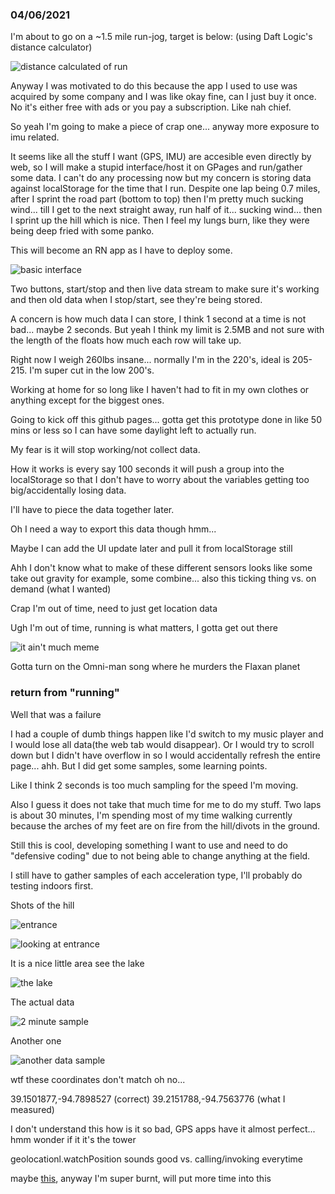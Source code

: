 ### 04/06/2021
I'm about to go on a ~1.5 mile run-jog, target is below: (using Daft Logic's distance calculator)

![distance calculated of run](./run.JPG)

Anyway I was motivated to do this because the app I used to use was acquired by some company and I was like okay fine, can I just buy it once. No it's either free with ads or you pay a subscription. Like nah chief.

So yeah I'm going to make a piece of crap one... anyway more exposure to imu related.

It seems like all the stuff I want (GPS, IMU) are accesible even directly by web, so I will make a stupid interface/host it on GPages and run/gather some data. I can't do any processing now but my concern is storing data against localStorage for the time that I run. Despite one lap being 0.7 miles, after I sprint the road part (bottom to top) then I'm pretty much sucking wind... till I get to the next straight away, run half of it... sucking wind... then I sprint up the hill which is nice. Then I feel my lungs burn, like they were being deep fried with some panko.

This will become an RN app as I have to deploy some.

![basic interface](./basic-interface.JPG)

Two buttons, start/stop and then live data stream to make sure it's working and then old data when I stop/start, see they're being stored.

A concern is how much data I can store, I think 1 second at a time is not bad... maybe 2 seconds. But yeah I think my limit is 2.5MB and not sure with the length of the floats how much each row will take up.

 Right now I weigh 260lbs insane... normally I'm in the 220's, ideal is 205-215. I'm super cut in the low 200's.

 Working at home for so long like I haven't had to fit in my own clothes or anything except for the biggest ones.

 Going to kick off this github pages... gotta get this prototype done in like 50 mins or less so I can have some daylight left to actually run.

 My fear is it will stop working/not collect data.

 How it works is every say 100 seconds it will push a group into the localStorage so that I don't have to worry about the variables getting too big/accidentally losing data.

 I'll have to piece the data together later.

 Oh I need a way to export this data though hmm...

 Maybe I can add the UI update later and pull it from localStorage still

 Ahh I don't know what to make of these different sensors looks like some take out gravity for example, some combine... also this ticking thing vs. on demand (what I wanted)

 Crap I'm out of time, need to just get location data

 Ugh I'm out of time, running is what matters, I gotta get out there

 ![it ain't much meme](./sucks.JPG)

 Gotta turn on the Omni-man song where he murders the Flaxan planet

### return from "running"

 Well that was a failure

 I had a couple of dumb things happen like I'd switch to my music player and I would lose all data(the web tab would disappear). Or I would try to scroll down but I didn't have overflow in so I would accidentally refresh the entire page... ahh. But I did get some samples, some learning points.

 Like I think 2 seconds is too much sampling for the speed I'm moving.

 Also I guess it does not take that much time for me to do my stuff. Two laps is about 30 minutes, I'm spending most of my time walking currently because the arches of my feet are on fire from the hill/divots in the ground.

 Still this is cool, developing something I want to use and need to do "defensive coding" due to not being able to change anything at the field.

 I still have to gather samples of each acceleration type, I'll probably do testing indoors first.

 Shots of the hill

![entrance](./hill.png)

![looking at entrance](./from-the-end.JPG)

It is a nice little area see the lake

![the lake](./lake.JPG)

The actual data

![2 minute sample](./2-minutes.JPG)

Another one

![another data sample](./another.JPG)

wtf these coordinates don't match oh no...

39.1501877,-94.7898527 (correct)
39.2151788,-94.7563776 (what I measured)

I don't understand this how is it so bad, GPS apps have it almost perfect... hmm wonder if it it's the tower

geolocationl.watchPosition sounds good vs. calling/invoking everytime

maybe [this](https://stackoverflow.com/questions/16202077/high-accuracy-geolocation-html5), anyway I'm super burnt, will put more time into this